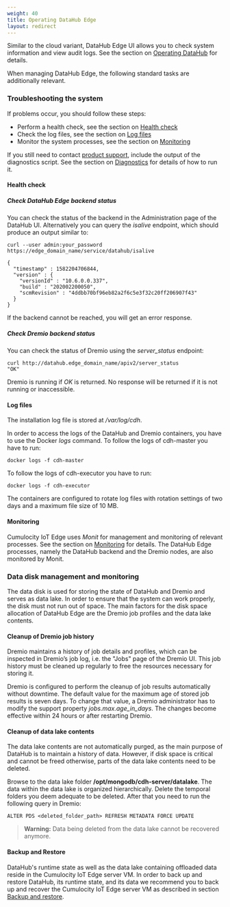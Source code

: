 ```yaml
---
weight: 40
title: Operating DataHub Edge
layout: redirect
---
```


Similar to the cloud variant, DataHub Edge UI allows you to check system information and view audit logs. See the section on [Operating DataHub](/datahub/operating-datahub) for details.

When managing DataHub Edge, the following standard tasks are additionally relevant.

### Troubleshooting the system

If problems occur, you should follow these steps:

- Perform a health check, see the section on [Health check](#health-check)
- Check the log files, see the section on [Log files](#log-files)
- Monitor the system processes, see the section on [Monitoring](#monitoring)

If you still need to contact [product support](/welcome/contacting-support), include the output of the diagnostics script. See the section on [Diagnostics](/edge/operation/#diagnostics) for details of how to run it.

<a name="health-check"></a>
#### Health check

##### Check DataHub Edge backend status

You can check the status of the backend in the Administration page of the DataHub UI. Alternatively you can query the *isalive* endpoint, which should produce an output similar to:

```shell
curl --user admin:your_password https://edge_domain_name/service/datahub/isalive

{
  "timestamp" : 1582204706844,
  "version" : {
    "versionId" : "10.6.0.0.337",
    "build" : "202002200050",
    "scmRevision" : "4ddbb70bf96eb82a2f6c5e3f32c20ff206907f43"
  }
}
```

If the backend cannot be reached, you will get an error response.

##### Check Dremio backend status

You can check the status of Dremio using the *server_status* endpoint:

```shell
curl http://datahub.edge_domain_name/apiv2/server_status
"OK"
```
Dremio is running if *OK* is returned. No response will be returned if it is not running or inaccessible.

<a name="log-files"></a>
#### Log files

The installation log file is stored at */var/log/cdh*.

In order to access the logs of the DataHub and Dremio containers, you have to use the Docker *logs* command. To follow the logs of cdh-master you have to run:

```shell
docker logs -f cdh-master
```

 To follow the logs of cdh-executor you have to run:

```shell
docker logs -f cdh-executor
```

The containers are configured to rotate log files with rotation settings of two days and a maximum file size of 10 MB.

<a name="monitoring"></a>
#### Monitoring
Cumulocity IoT Edge uses *Monit* for management and monitoring of relevant processes. See the section on [Monitoring](/edge/operation/#monitoring) for details. The DataHub Edge processes, namely the DataHub backend and the Dremio nodes, are also monitored by Monit.

### Data disk management and monitoring

The data disk is used for storing the state of DataHub and Dremio and serves as data lake. In order to ensure that the system can work properly, the disk must not run out of space. The main factors for the disk space allocation of DataHub Edge are the Dremio job profiles and the data lake contents.

#### Cleanup of Dremio job history

Dremio maintains a history of job details and profiles, which can be inspected in Dremio’s job log, i.e. the "Jobs" page of the Dremio UI. This job history must be cleaned up regularly to free the resources necessary for storing it.

Dremio is configured to perform the cleanup of job results automatically without downtime. The default value for the maximum age of stored job results is seven days. To change that value, a Dremio administrator has to modify the support property *jobs.max.age_in_days*. The changes become effective within 24 hours or after restarting Dremio.

#### Cleanup of data lake contents

The data lake contents are not automatically purged, as the main purpose of DataHub is to maintain a history of data. However, if disk space is critical and cannot be freed otherwise, parts of the data lake contents need to be deleted.

Browse to the data lake folder **/opt/mongodb/cdh-server/datalake**. The data within the data lake is organized hierarchically. Delete the temporal folders you deem adequate to be deleted. After that you need to run the following query in Dremio:

```
ALTER PDS <deleted_folder_path> REFRESH METADATA FORCE UPDATE
```

>**Warning:** Data being deleted from the data lake cannot be recovered anymore.

#### Backup and Restore

DataHub's runtime state as well as the data lake containing offloaded data reside in the Cumulocity IoT Edge server VM. In order to back up and restore DataHub, its runtime state, and its data we recommend you to back up and recover the Cumulocity IoT Edge server VM as described in section [Backup and restore](/edge/operation/#backup-restore).
